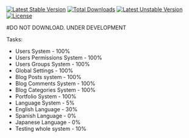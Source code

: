 [![Latest Stable Version](https://poser.pugx.org/ukadev/blogfolio/v/stable.svg)](https://packagist.org/packages/ukadev/blogfolio) 
[![Total Downloads](https://poser.pugx.org/ukadev/blogfolio/downloads.svg)](https://packagist.org/packages/ukadev/blogfolio) 
[![Latest Unstable Version](https://poser.pugx.org/ukadev/blogfolio/v/unstable.svg)](https://packagist.org/packages/ukadev/blogfolio) 
[![License](https://poser.pugx.org/ukadev/blogfolio/license.svg)](https://packagist.org/packages/ukadev/blogfolio)

#DO NOT DOWNLOAD. UNDER DEVELOPMENT

Tasks:

- Users System - 100%
- Users Permissions System - 100%
- Users Groups System - 100%
- Global Settings - 100%
- Blog Posts system - 100%
- Blog Comments System - 100%
- Blog Categories System - 100%
- Portfolio System - 100%
- Language System - 5%
- English Language - 30%
- Spanish Language - 0%
- Japanese Language - 0%
- Testing whole system - 10%